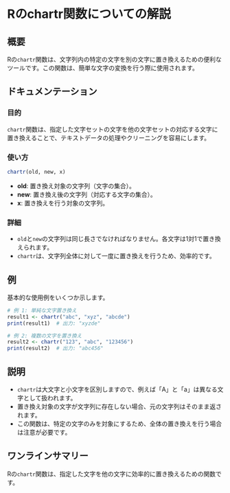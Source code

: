 <!--
Meta Description: # Rのchartr関数についての解説 ## 概要 Rの`chartr`関数は、文字列内の特定の文字を別の文字に置き換えるための便利なツールです。この関数は、簡単な文字の変換を行う際に使用されます。 ## ドキュメンテーション ### 目的 `chartr`関数は、指定した文字セットの文字を他の文字...
Meta Keywords: chartr, 関数は, old, new, この関数は
-->

# Rのchartr関数についての解説

## 概要
Rの`chartr`関数は、文字列内の特定の文字を別の文字に置き換えるための便利なツールです。この関数は、簡単な文字の変換を行う際に使用されます。

## ドキュメンテーション
### 目的
`chartr`関数は、指定した文字セットの文字を他の文字セットの対応する文字に置き換えることで、テキストデータの処理やクリーニングを容易にします。

### 使い方
```R
chartr(old, new, x)
```

- **old**: 置き換え対象の文字列（文字の集合）。
- **new**: 置き換え後の文字列（対応する文字の集合）。
- **x**: 置き換えを行う対象の文字列。

### 詳細
- `old`と`new`の文字列は同じ長さでなければなりません。各文字は1対1で置き換えられます。
- `chartr`は、文字列全体に対して一度に置き換えを行うため、効率的です。

## 例
基本的な使用例をいくつか示します。

```R
# 例 1: 単純な文字置き換え
result1 <- chartr("abc", "xyz", "abcde")
print(result1)  # 出力: "xyzde"

# 例 2: 複数の文字を置き換え
result2 <- chartr("123", "abc", "123456")
print(result2)  # 出力: "abc456"
```

## 説明
- `chartr`は大文字と小文字を区別しますので、例えば「A」と「a」は異なる文字として扱われます。
- 置き換え対象の文字が文字列に存在しない場合、元の文字列はそのまま返されます。
- この関数は、特定の文字のみを対象にするため、全体の置き換えを行う場合は注意が必要です。

## ワンラインサマリー
Rの`chartr`関数は、指定した文字を他の文字に効率的に置き換えるための関数です。